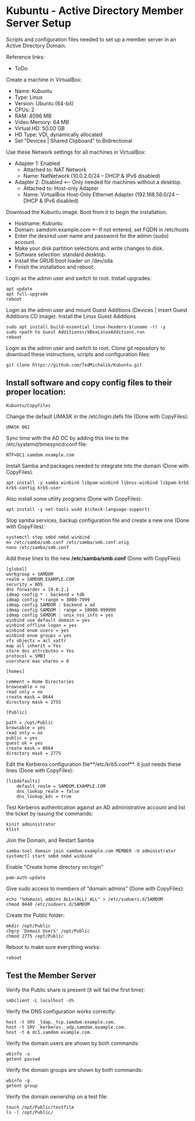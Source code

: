 # Kubuntu - Active Directory Member Server Setup
Scripts and configuration files needed to set up a member server in an Active Directory Domain.

Reference links:

* ToDo

Create a machine in VirtualBox:

* Name: Kubuntu
* Type: Linux
* Version: Ubuntu (64-bit)
* CPUs: 2
* RAM: 4096 MB
* Video Memory: 64 MB
* Virtual HD: 50.00 GB
* HD Type: VDI, dynamically allocated
* Set "Devices | Shared Clipboard" to Bidirectional

Use these Network settings for all machines in VirtualBox:

* Adapter 1: Enabled
  * Attached to: NAT Network
  * Name: NatNetwork  (10.0.2.0/24 – DHCP & IPv6 disabled)
* Adapter 2: Disabled  <-- Only needed for machines without a desktop.
  * Attached to: Host-only Adapter
  * Name: VirtualBox Host-Only Ethernet Adapter (192.168.56.0/24 – DHCP & IPv6 disabled)

Download the Kubuntu image. Boot from it to begin the installation.

* Hostname: Kubuntu
* Domain: samdom.example.com  <--If not entered, set FQDN in /etc/hosts
* Enter the desired user name and password for the admin (sudo) account.
* Make your disk partition selections and write changes to disk.
* Software selection: standard desktop.
* Install the GRUB boot loader on /dev/sda
* Finish the installation and reboot.

Login as the admin user and switch to root.
Install upgrades:
```
apt update
apt full-upgrade
reboot
```
Login as the admin user and mount Guest Additions (Devices | Insert Guest Additions CD image).
Install the Linux Guest Additions
```
sudo apt install build-essential linux-headers-$(uname -r) -y
sudo <path to Guest Additions>/VBoxLinuxAdditions.run
reboot
```
Login as the admin user and switch to root.
Clone git repository to download these instructions, scripts and configuration files:
```
git clone https://github.com/TedMichalik/Kubuntu.git
```
## Install software and copy config files to their proper location:
```
Kubuntu/CopyFiles
```
Change the default UMASK in the /etc/login.defs file (Done with CopyFiles):
```
UMASK 002
```
Sync time with the AD DC by adding this line to the /etc/systemd/timesyncd.conf file:
```
NTP=DC1.samdom.example.com
```
Install Samba and packages needed to integrate into the domain (Done with CopyFiles).
```
apt install -y samba winbind libpam-winbind libnss-winbind libpam-krb5 krb5-config krb5-user
```
Also install some utility programs (Done with CopyFiles):
```
apt install -y net-tools wsdd $(check-language-support)
```
Stop samba services, backup configuration file and create a new one (Done with CopyFiles):
```
systemctl stop smbd nmbd winbind
mv /etc/samba/smb.conf /etc/samba/smb.conf.orig
nano /etc/samba/smb.conf
```
Add these lines to the new **/etc/samba/smb.conf** (Done with CopyFiles)
```
[global]
workgroup = SAMDOM
realm = SAMDOM.EXAMPLE.COM
security = ADS
dns forwarder = 10.0.2.1
idmap config * : backend = tdb
idmap config *:range = 3000-7999
idmap config SAMDOM : backend = ad
idmap config SAMDOM : range = 10000-999999
idmap config SAMDOM : unix_nss_info = yes
winbind use default domain = yes
winbind offline logon = yes
winbind enum users = yes
winbind enum groups = yes
vfs objects = acl_xattr
map acl inherit = Yes
store dos attributes = Yes
protocol = SMB3
usershare max shares = 0 

[homes]

comment = Home Directories
browseable = no
read only = no
create mask = 0644
directory mask = 2755

[Public]

path = /opt/Public
browsable = yes
read only = no
public = yes
guest ok = yes
create mask = 0664
directory mask = 2775
```
Edit the Kerberos configuration file**/etc/krb5.conf**. It just needs these lines (Done with CopyFiles):
```
[libdefaults]
    default_realm = SAMDOM.EXAMPLE.COM
    dns_lookup_realm = false
    dns_lookup_kdc = true
```
Test Kerberos authentication against an AD administrative account and list the ticket by issuing the commands:
```
kinit administrator
klist
```
Join the Domain, and Restart Samba
```
samba-tool domain join samdom.example.com MEMBER -U administrator
systemctl start smbd nmbd winbind
```
Enable "Create home directory on login"
```
pam-auth-update
```
Give sudo access to members of “domain admins” (Done with CopyFiles):
```
echo "%domain\ admins ALL=(ALL) ALL" > /etc/sudoers.d/SAMDOM
chmod 0440 /etc/sudoers.d/SAMDOM
```
Create the Public folder:
```
mkdir /opt/Public
chgrp 'Domain Users' /opt/Public
chmod 2775 /opt/Public
```
Reboot to make sure everything works:
```
reboot
```
## Test the Member Server
Verify the Public share is present (it will fail the first time):
```
smbclient -L localhost -U%
```
Verify the DNS configuration works correctly:
```
host -t SRV _ldap._tcp.samdom.example.com.
host -t SRV _kerberos._udp.samdom.example.com.
host -t A dc1.samdom.example.com.
```
Verify the domain users are shown by both commands:
```
wbinfo -u
getent passwd
```
Verify the domain groups are shown by both commands:
```
wbinfo -g
getent group
```
Verify the domain ownership on a test file:
```
touch /opt/Public/testfile
ls -l /opt/Public/
```
